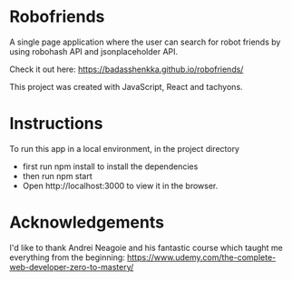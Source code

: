 # Robofriends

A single page application where the user can search for robot friends by using robohash API and jsonplaceholder API.

Check it out here: https://badasshenkka.github.io/robofriends/

This project was created with JavaScript, React and tachyons.

# Instructions

To run this app in a local environment, in the project directory

- first run npm install to install the dependencies
- then run npm start
- Open http://localhost:3000 to view it in the browser.

# Acknowledgements

I'd like to thank Andrei Neagoie and his fantastic course which taught me everything from the beginning:
https://www.udemy.com/the-complete-web-developer-zero-to-mastery/
